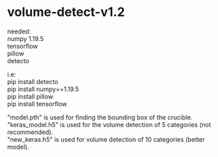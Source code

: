# volume-detect-v1.2

needed: <br />
numpy 1.19.5<br />
tensorflow<br />
pillow<br />
detecto<br />

i.e:<br />
pip install detecto<br />
pip install numpy==1.19.5<br />
pip install pillow<br />
pip install tensorflow<br />

"model.pth" is used for finding the bounding box of the crucible. <br />
"keras_model.h5" is used for the volume detection of 5 categories (not recommended).  <br />
"new_keras.h5" is used for volume detection of 10 categories (better model). 

